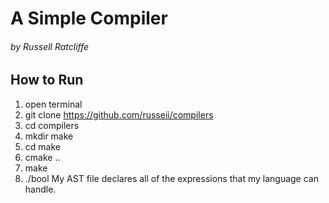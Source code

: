 # A Simple Compiler
###### by Russell Ratcliffe

## How to Run
1. open terminal 
2. git clone https://github.com/russeii/compilers
3. cd compilers
4. mkdir make
5. cd make
6. cmake ..
7. make
8. ./bool
My AST file declares all of the expressions that my language can handle. 



